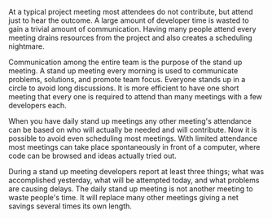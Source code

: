 At a typical project meeting most attendees do not contribute, but attend just to hear the outcome. A large amount of developer time is wasted to gain a trivial amount of communication. Having many people attend every meeting drains resources from the project and also creates a scheduling nightmare.

Communication among the entire team is the purpose of the stand up meeting. A stand up meeting every morning is used to communicate problems, solutions, and promote team focus. Everyone stands up in a circle to avoid long discussions. It is more efficient to have one short meeting that every one is required to attend than many meetings with a few developers each.

When you have daily stand up meetings any other meeting's attendance can be based on who will actually be needed and will contribute. Now it is possible to avoid even scheduling most meetings. With limited attendance most meetings can take place spontaneously in front of a computer, where code can be browsed and ideas actually tried out.

During a stand up meeting developers report at least three things; what was accomplished yesterday, what will be attempted today, and what problems are causing delays. The daily stand up meeting is not another meeting to waste people's time. It will replace many other meetings giving a net savings several times its own length.
